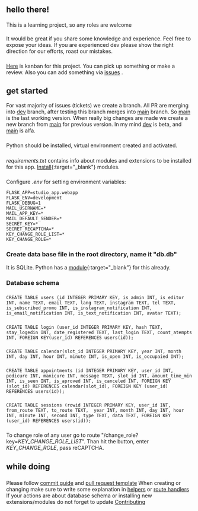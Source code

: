 ## hello there!
####
This is a learning project, so any roles are welcome
####
It would be great if you share some knowledge and experience.
Feel free to expose your ideas.
If you are experienced dev please show the right direction for our efforts, roast our mistakes.
#####
[Here](https://github.com/users/cootook/projects/1/views/1) is kanban for this project.
You can pick up something or make a review. Also you can add something via [issues](https://github.com/cootook/project/issues) .
#####
## get started
For vast majority of issues (tickets) we create a branch. 
All PR are merging into [dev](https://github.com/cootook/project/tree/dev) branch, after testing this branch merges into [main](https://github.com/cootook/project/tree/main) branch. So [main](https://github.com/cootook/project/tree/main) is the last working version. 
When really big changes are made we create a new branch from [main](https://github.com/cootook/project/tree/main) for previous version. 
In my mind [dev](https://github.com/cootook/project/tree/dev) is beta, and [main](https://github.com/cootook/project/tree/main) is alfa.
#####
Python should be installed, virtual environment created and activated.
#####
*requirements.txt* contains info about modules and extensions to be installed for this app.
[Install](https://packaging.python.org/en/latest/guides/installing-using-pip-and-virtual-environments/#using-a-requirements-file){:target="_blank"} modules.
#####
Configure *.env* for setting environment variables:
```
FLASK_APP=studio_app.webapp
FLASK_ENV=development
FLASK_DEBUG=1
MAIL_USERNAME=*
MAIL_APP_KEY=*
MAIL_DEFAULT_SENDER=*
SECRET_KEY=*
SECRET_RECAPTCHA=*
KEY_CHANGE_ROLE_LIST=*
KEY_CHANGE_ROLE=*
```
#####
### Create data base file in the root directory, name it "db.db"
It is SQLite. Python has a [module](https://docs.python.org/3/library/sqlite3.html){:target="_blank"} for this already.
#####

### Database schema
#####
```CREATE TABLE users (id INTEGER PRIMARY KEY, is_admin INT, is_editor INT, name TEXT, email TEXT, lang TEXT, instagram TEXT, tel TEXT, is_subscribed_promo INT, is_instagram_notification INT, is_email_notification INT, is_text_notification INT, avatar TEXT);```
#####
```CREATE TABLE login (user_id INTEGER PRIMARY KEY, hash TEXT, stay_logedin INT, date_registered TEXT, last_login TEXT, count_atempts INT, FOREIGN KEY(user_id) REFERENCES users(id));```
#####
```CREATE TABLE calendar(slot_id INTEGER PRIMARY KEY, year INT, month INT, day INT, hour INT, minute INT, is_open INT, is_occupaied INT);```
#####
```CREATE TABLE appointments (id INTEGER PRIMARY KEY, user_id INT, pedicure INT, manicure INT, message TEXT, slot_id INT, amount_time_min INT, is_seen INT, is_aproved INT, is_canceled INT, FOREIGN KEY (slot_id) REFERENCES calendar(slot_id), FOREIGN KEY (user_id) REFERENCES users(id));``` 
#####
```CREATE TABLE sessions (rowid INTEGER PRIMARY KEY, user_id INT, from_route TEXT, to_route TEXT,  year INT, month INT, day INT, hour INT, minute INT, second INT, type TEXT, data TEXT, FOREIGN KEY (user_id) REFERENCES users(id));```
#####
To change role of any user go to route "/change_role?key=*KEY_CHANGE_ROLE_LIST*". Than hit the button, enter *KEY_CHANGE_ROLE*, pass reCAPTCHA.

## while doing
#####
Please follow [commit guide](/docs/commit_message_format.md) and [pull request template](/docs/pull_request_template.md)
When creating or changing make sure to write some explanation in [helpers](/docs/helpers_functions.md) or [route handlers](/docs/route_handlers.md)
If your actions are about database schema or installing new extensions/modules do not forget to update [Contributing](contributing.md) 